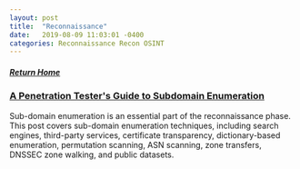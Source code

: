 ```yaml
---
layout: post
title:  "Reconnaissance"
date:   2019-08-09 11:03:01 -0400
categories: Reconnaissance Recon OSINT
---
```

##### [Return Home](https://thegetch.github.io/penetration/testing/resources/2019/08/09/Home/)

### [A Penetration Tester's Guide to Subdomain Enumeration](https://blog.appsecco.com/a-penetration-testers-guide-to-sub-domain-enumeration-7d842d5570f6?gi=b6d6dce6ee18)

Sub-domain enumeration is an essential part of the reconnaissance phase. This post covers sub-domain enumeration techniques, including search engines, third-party services, certificate transparency, dictionary-based enumeration, permutation scanning, ASN scanning, zone transfers, DNSSEC zone walking, and public datasets.
